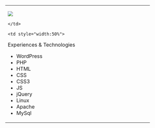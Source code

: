 <table style="width:100%">
<tbody>
<tr>
    <td style="width:50%">
      
![](https://user-images.githubusercontent.com/1686324/92333706-46ae3400-f090-11ea-9288-cd46bf546f57.gif)
      
    </td>
    
    <td style="width:50%">
Experiences & Technologies
- WordPress
- PHP
- HTML
- CSS
- CSS3
- JS
- jQuery
- Linux
- Apache
- MySql
    </td>
    
</tr>
</tbody>
</table>
